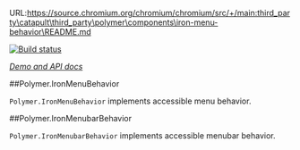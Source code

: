 URL:https://source.chromium.org/chromium/chromium/src/+/main:third_party\catapult\third_party\polymer\components\iron-menu-behavior\README.md

<!---

This README is automatically generated from the comments in these files:
iron-menu-behavior.html  iron-menubar-behavior.html

Edit those files, and our readme bot will duplicate them over here!
Edit this file, and the bot will squash your changes :)

The bot does some handling of markdown. Please file a bug if it does the wrong
thing! https://github.com/PolymerLabs/tedium/issues

-->

[![Build status](https://travis-ci.org/PolymerElements/iron-menu-behavior.svg?branch=master)](https://travis-ci.org/PolymerElements/iron-menu-behavior)

_[Demo and API docs](https://elements.polymer-project.org/elements/iron-menu-behavior)_


##Polymer.IronMenuBehavior

`Polymer.IronMenuBehavior` implements accessible menu behavior.



##Polymer.IronMenubarBehavior

`Polymer.IronMenubarBehavior` implements accessible menubar behavior.


